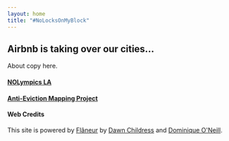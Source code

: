 ```yaml
---
layout: home
title: "#NoLocksOnMyBlock"
---
```

## Airbnb is taking over our cities...
About copy here.

#### [NOLympics LA](https://nolympicsla.com/)

#### [Anti-Eviction Mapping Project](https://www.antievictionmap.com/)

#### Web Credits
This site is powered by [Flâneur](https://github.com/kirschbombe/flaneur) by [Dawn Childress](https://github.com/kirschbombe) and [Dominique O'Neill](https://github.com/dnoneill).